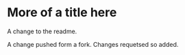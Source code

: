 # More of a title here

A change to the readme.

A change pushed form a fork. Changes requetsed so added.
